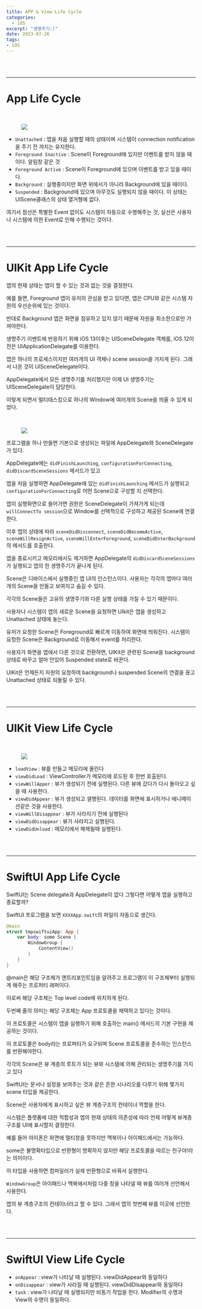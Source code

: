 ```yaml
---
title: APP & View Life Cycle
categories:
  - iOS
excerpt: "생명주기:)"
date: 2023-07-26
tags:
- iOS
---
```




<br />
<br />

---

# App Life Cycle

<br />

<figure>
	<a href="https://github.com/dq-QQQ/dq-QQQ.github.io/assets/79088896/fa961b2a-4b21-4e9b-82ee-a86a0538b23d">
		<img src="https://github.com/dq-QQQ/dq-QQQ.github.io/assets/79088896/fa961b2a-4b21-4e9b-82ee-a86a0538b23d" class="w8" />
	</a>
</figure>

* `Unattached` : 앱을 처음 실행할 때의 상태이며 시스템이 connection notification을 주기 전 까지는 유지한다.
* `Foreground Inactive` : Scene이 Foreground에 있지만 이벤트를 받지 않을 때이다. 알림창 같은 것
* `Foreground Active` : Scene이 Foreground에 있으며 이벤트를 받고 있을 때이다.
* `Background` : 실행중이지만 화면 위에서가 아니라 Background에 있을 때이다.
* `Suspended` : Background에 있으며 아무것도 실행되지 않을 때이다. 이 상태는 UIScene클래스의 상태 열거형에 없다.

여기서 점선은 특별한 Event 없이도 시스템이 자동으로 수행해주는 것, 실선은 사용자나 시스템에 의한 Event로 인해 수행되는 것이다.


<br />
<br />

---

# UIKit App Life Cycle

앱의 현재 상태는 앱이 할 수 있는 것과 없는 것을 결정한다.

예를 들면, Foreground 앱이 유저의 관심을 받고 있다면, 앱은 CPU와 같은 시스템 자원의 우선순위에 있는 것이다.

반대로 Background 앱은 화면을 점유하고 있지 않기 때문에 자원을 최소한으로만 가져야한다.

생명주기 이벤트에 반응하기 위해 iOS 13이후는 UISceneDelegate 객체를, iOS 12이전은 UIApplicationDelegate를 이용한다.

앱은 하나의 프로세스이지만 여러개의 UI 객체나 scene session을 가지게 된다. 그래서 나온 것이 UISceneDelegate이다.

AppDelegate에서 모든 생명주기를 처리했지만 이제 UI 생명주기는 UISceneDelegate이 담당한다.

이렇게 되면서 멀티태스킹으로 하나의 Window에 여러개의 Scene을 띄울 수 있게 되었다.

<br />

<figure>
	<a href="https://github.com/dq-QQQ/dq-QQQ.github.io/assets/79088896/db2e823b-186e-4728-ad3c-373e5ebf76c5">
		<img src="https://github.com/dq-QQQ/dq-QQQ.github.io/assets/79088896/db2e823b-186e-4728-ad3c-373e5ebf76c5" class="w8" />
	</a>
</figure>

프로그램을 하나 만들면 기본으로 생성되는 파일에 AppDelegate와 SceneDelegate가 있다.

AppDelegate에는 `didFinishLaunching`, `configurationForConnecting`, `didDiscardSceneSessions` 메서드가 있고

앱을 처음 실행하면 AppDelegate에 있는 `didFinishLaunching` 메서드가 실행되고 `configurationForConnecting`로 어떤 Scene으로 구성할 지 선택한다.

앱이 실행화면으로 들어가면 권한은 SceneDelegate이 가져가게 되는데 `willConnectTo session`으로 Window를 선택적으로 구성하고 제공된 Scene에 연결한다.

이후 앱의 상태에 따라 `sceneDidDisconnect`, `sceneDidBecomeActive`, `sceneWillResignActive`, `sceneWillEnterForeground`, `sceneDidEnterBackground`의 메서드를 호출한다.

앱을 종료시키고 메모리에서도 제거하면 AppDelegate의 `didDiscardSceneSessions`가 실행되고 앱의 한 생명주기가 끝나게 된다.

Scene은 디바이스에서 실행중인 앱 UI의 인스턴스이다. 사용자는 각각의 앱마다 여러개의 Scene을 만들고 보여지고 숨길 수 있다.

각각의 Scene들은 고유의 생명주기와 다른 실행 상태를 가질 수 있기 때문이다.

사용자나 시스템이 앱의 새로운 Scene을 요청하면 UIkit은 앱을 생성하고 Unattached 상태에 놓는다.

유저가 요청한 Scene은 Foreground로 빠르게 이동하여 화면에 띄워진다. 시스템이 요청한 Scene은 Background로 이동해서 event를 처리한다.

사용자가 화면을 앱에서 다른 것으로 전환하면, UIKit은 관련된 Scene을 background 상태로 바꾸고 얼마 안있어 Suspended state로 바꾼다.

UIKit은 언제든지 자원의 요청하여 background나 suspended Scene의 연결을 끊고 Unattached 상태로 되돌릴 수 있다.

<br />
<br />

---

# UIKit View Life Cycle

<br />

<figure>
	<a href="https://github.com/dq-QQQ/dq-QQQ.github.io/assets/79088896/fa961b2a-4b21-4e9b-82ee-a86a0538b23d">
		<img src="https://github.com/dq-QQQ/dq-QQQ.github.io/assets/79088896/fa961b2a-4b21-4e9b-82ee-a86a0538b23d" class="w8" />
	</a>
</figure>

* `loadView` : 뷰를 만들고 메모리에 올린다
* `viewDidLoad` : ViewController가 메모리에 로드된 후 한번 호출된다.
* `viewWillApper` : 뷰가 생성되기 전에 실행된다. 다른 뷰에 갔다가 다시 돌아오고 싶을 때 사용한다.
* `viewDidAppear` : 뷰가 생성되고 샐행된다. 데이터를 화면에 표시하거나 애니메이션같은 것을 사용한다.
* `viewWillDisappear` : 뷰가 사라지기 전에 실행된다
* `viewDidDisappear` : 뷰가 사라지고 실행된다.
* `viewDidUnload` : 메모리에서 해제될때 실행된다.




<br />
<br />

---

# SwiftUI App Life Cycle

SwiftUI는 Scene delegate과 AppDelegate이 없다 그렇다면 어떻게 앱을 실행하고 종료할까?

SwiftUI 프로그램을 보면 `XXXXApp.swift`의 파일이 자동으로 생긴다.

```swift
@main
struct tmpswiftuiApp: App {
    var body: some Scene {
        WindowGroup {
            ContentView()
        }
    }
}
```

@main은 해당 구조체가 엔트리포인트임을 알려주고 프로그램이 이 구조체부터 실행되게 해주는 프로퍼티 래퍼이다.

이로써 해당 구조체는 Top level code에 위치하게 된다.

두번째 줄의 의미는 해당 구조체는 App 프로토콜을 채택하고 있다는 것이다. 

이 프로토콜은 시스템이 앱을 실행하기 위해 호출하는 main() 메서드의 기본 구현을 제공하는 것이다.

이 프로토콜은 body라는 프로퍼티가 요구되며 Scene 프로토콜을 준수하는 인스턴스를 반환해야한다.

각각의 Scene은 뷰 계층의 루트가 되는 뷰와 시스템에 의해 관리되는 생명주기를 가지고 있다

SwiftUI는 문서나 설정을 보여주는 것과 같은 흔한 시나리오를 다루기 위해 몇가지 scene 타입을 제공한다.

Scene은 사용자에게 표시하고 싶은 뷰 계층구조의 컨테이너 역할을 한다.

시스템은 플랫폼에 대한 적합성과 앱의 현재 상태의 의존성에 따라 언제 어떻게 뷰계층구조를 UI에 표시할지 결정한다.

예를 들어 아이폰은 화면에 멀티창을 못하지만 맥북이나 아이패드에서는 가능하다.

some은 불명확타입으로 반환형이 명확하지 않지만 해당 프로토콜을 따르는 친구야!라는 의미이다.

이 타입을 사용하면 컴파일러가 실제 반환형으로 바꿔서 실행한다.

`WindowGroup`은 아이패드나 맥북에서처럼 다중 창을 나타낼 때 뷰를 여러개 선언해서 사용한다.

앱의 뷰 계층구조의 컨테이너라고 할 수 있다. 그래서 앱의 첫번째 뷰를 이곳에 선언한다.

<br />
<br />

---

# SwiftUI View Life Cycle

* `onAppear` : view가 나타날 때 실행된다. viewDidAppear와 동일하다
* `onDisappear` : view가 사라질 때 실행된다. viewDidDIsappear와 동일하다
* `task` : view가 나타날 때 실행되지만 비동기 작업을 한다. Modifier의 수명과 View의 수명이 동일하다.

